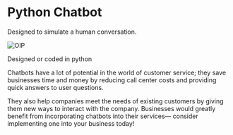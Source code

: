 # Python Chatbot
 Designed to simulate a human conversation. 
 
 
 ![OIP](https://user-images.githubusercontent.com/12202351/186882937-284e8aff-4264-4012-b4f2-8a947831d8af.png)

 Designed or coded in python
 
Chatbots have a lot of potential in the world of customer service; they save businesses time and money by reducing call center costs and providing quick answers to user questions. 

They also help companies meet the needs of existing customers by giving them new ways to interact with the company. Businesses would greatly benefit from incorporating chatbots into their services— consider implementing one into your business today! 
